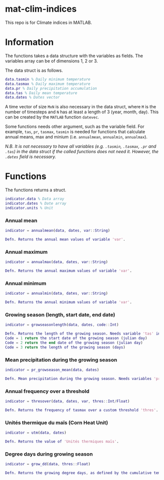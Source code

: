 # mat-clim-indices
This repo is for Climate indices in MATLAB.

# Information
The functions takes a data structure with the variables as fields. The variables array can be of dimensions 1, 2 or 3.

The data struct is as follows.

```matlab
data.tasmin % Daily minimum temperature
data.tasmax % Daily maximum temperature
data.pr % Daily precipitation accumulation
data.tas % Daily mean temperature
data.dates % Dates vector
```

A time vector of size `MxN` is also necessary in the data struct, where `M` is the number of timesteps and `N` has at least a length of 3 (year, month, day). This can be created by the `MATLAB` function `datevec`.

Some functions needs other argument, such as the variable field. For example, `tas`, `pr`, `tasmax`, `tasmin` is needed for functions that calculate annual means, max and minium (i.e. `annualmean`, `annualmin`, `annualmax`).

*N.B. It is not necessary to have all variables (e.g. `.tasmin`, `.tasmax`, `.pr` and `.tas`) in the data struct if the called functions does not need it. However, the `.dates` field is necessary.*

# Functions

The functions returns a struct.

```matlab
indicator.data % Data array
indicator.dates % Date array
indicator.units % Unit
```

### Annual mean
```matlab
indicator = annualmean(data, dates, var::String)

Defn. Returns the annual mean values of variable 'var'.
```

### Annual maximum
```matlab
indicator = annualmax(data, dates, var::String)

Defn. Returns the annual maximum values of variable 'var'.
```

### Annual minimum
```matlab
indicator = annualmin(data, dates, var::String)

Defn. Returns the annual minimum values of variable 'var'.
```

### Growing season (length, start date, end date)
```matlab
indicator = growseasonlength(data, dates, code::Int)

Defn. Returns the length of the growing season. Needs variable 'tas' in data struct.
Code = 1 return the start date of the growing season (julian day)
Code = 2 return the end date of the growing season (julian day)
Code = 3 return the length of the growing season (days)
```

### Mean precipitation during the growing season
```matlab
indicator = pr_growseason_mean(data, dates)

Defn. Mean precipitation during the growing season. Needs variables 'pr' and 'tas' in data struct.
```

### Annual frequency over a threshold
```matlab
indicator = thresover(data, dates, var, thres::Int/Float)

Defn. Returns the frequency of tasmax over a custom threshold 'thres'. Needs variables 'tasmax' data struct.
```

### Unités thermique du maïs (Corn Heat Unit)
```matlab
indicator = utm(data, dates)

Defn. Returns the value of 'Unités thermiques maïs'.
```

### Degree days during growing season
```matlab
indicator = grow_dd(data, thres::Float)

Defn. Returns the growing degree days, as defined by the cumulative tempeature over the threshold 'thres'.
```
